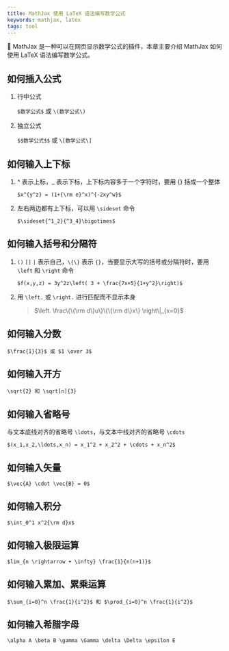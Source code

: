 ```yaml
---
title: MathJax 使用 LaTeX 语法编写数学公式
keywords: mathjax, latex
tags: tool
---
```


:wolf: MathJax 是一种可以在网页显示数学公式的插件，本章主要介绍 MathJax 如何使用 LaTeX 语法编写数学公式。
<!--more-->

## 如何插入公式
1. 行中公式

    `$数学公式$` 或 `\(数学公式\)`
2. 独立公式

    `$$数学公式$$` 或 `\[数学公式\]`


## 如何输入上下标
1. ^ 表示上标，_ 表示下标，上下标内容多于一个字符时，要用 {} 括成一个整体

    ```shell
    $x^{y^z} = (1+{\rm e}^x)^{-2xy^w}$
    ```
2. 左右两边都有上下标，可以用 `\sideset` 命令

    ```shell
    $\sideset{^1_2}{^3_4}\bigotimes$
    ```


## 如何输入括号和分隔符

1. `()` `[]` `|` 表示自己，`\{\}` 表示 `{}`，当要显示大写的括号或分隔符时，要用`\left` 和 `\right` 命令

    ```shell
    $f(x,y,z) = 3y^2z\left( 3 + \frac{7x+5}{1+y^2}\right)$
    ```
    
2. 用 `\left.` 或 `\right.` 进行匹配而不显示本身

    > $\left. \frac\{\{\rm d\}u\}\{\{\rm d\}x\} \right\|_{x=0}$
    

## 如何输入分数

```shell
$\frac{1}{3}$ 或 $1 \over 3$
```


## 如何输入开方

```shell
\sqrt{2} 和 \sqrt[n]{3}
```

## 如何输入省略号
与文本底线对齐的省略号 `\ldots`，与文本中线对齐的省略号 `\cdots`

```shell
$(x_1,x_2,\ldots,x_n) = x_1^2 + x_2^2 + \cdots + x_n^2$
```

## 如何输入矢量

```shell
$\vec{A} \cdot \vec{B} = 0$
```

## 如何输入积分

```shell
$\int_0^1 x^2{\rm d}x$
```

## 如何输入极限运算

```shell
$lim_{n \rightarrow + \infty} \frac{1}{n(n+1)}$
```

## 如何输入累加、累乘运算

```shell
$\sum_{i=0}^n \frac{1}{i^2}$ 和 $\prod_{i=0}^n \frac{1}{i^2}$
```

## 如何输入希腊字母

```shell
\alpha A \beta B \gamma \Gamma \delta \Delta \epsilon E
```